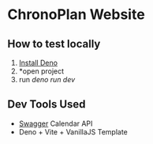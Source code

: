 # ChronoPlan Website



## How to test locally

1. [Install Deno](https://docs.deno.com/runtime/getting_started/installation/)
2. *open project
3. run *deno run dev*

## Dev Tools Used

* [Swagger](https://date.nager.at/swagger/index.html) Calendar API
* Deno + Vite + VanillaJS Template